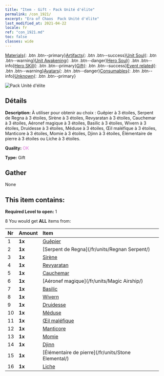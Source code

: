 ```yaml
---
title: "Item - Gift - Pack Unité d'élite"
permalink: /con_1921/
excerpt: "Era of Chaos  Pack Unité d'élite"
last_modified_at: 2021-04-22
locale: fr
ref: "con_1921.md"
toc: false
classes: wide
---
```

 [Materials](/ItemsFR/){: .btn .btn--primary}[Artifacts](/ItemsFR/Artifacts/){: .btn .btn--success}[Unit Soul](/ItemsFR/UnitSoul/){: .btn .btn--warning}[Unit Awakening](/ItemsFR/UnitAwakening/){: .btn .btn--danger}[Hero Soul](/ItemsFR/HeroSoul/){: .btn .btn--info}[Hero SKill](/ItemsFR/HeroSkill/){: .btn .btn--primary}[Gift](/ItemsFR/Gift/){: .btn .btn--success}[Event related](/ItemsFR/Events/){: .btn .btn--warning}[Avatars](/ItemsFR/Avatars/){: .btn .btn--danger}[Consumables](/ItemsFR/Consumables/){: .btn .btn--info}[Unknown](/ItemsFR/Unknown/){: .btn .btn--primary}

 ![Pack Unité d'élite](/images/t/i_907054.png)

## Détails
 **Description:** À utiliser pour obtenir au choix : Guêpier à 3 étoiles, Serpent de Regna à 3 étoiles, Sirène à 3 étoiles, Revyaratan à 3 étoiles, Cauchemar à 3 étoiles, Aéronef magique à 3 étoiles, Basilic à 3 étoiles, Wivern à 3 étoiles, Druidesse à 3 étoiles, Méduse à 3 étoiles, Œil maléfique à 3 étoiles, Manticore à 3 étoiles, Momie à 3 étoiles, Djinn à 3 étoiles, Élémentaire de pierre à 3 étoiles ou Liche à 3 étoiles.

 **Quality:** <span style="color: #DA70D6">OK</span>

 **Type:** Gift

## Gather

  None

## This item contains:

 **Required Level to open:** 1

 8 You would get **ALL** items  from:

  | Nr | Amount |     Item    |
  |:---|:-------|:------------|
  | 1 |  **1x** | [Guêpier](/fr/units/Waspwort/) |  | 
  | 2 |  **1x** | [Serpent de Regna](/fr/units/Regnan Serpent/) |  | 
  | 3 |  **1x** | [Sirène](/fr/units/Mermaid/) |  | 
  | 4 |  **1x** | [Revyaratan](/fr/units/Revyaratan/) |  | 
  | 5 |  **1x** | [Cauchemar](/fr/units/Nightmare/) |  | 
  | 6 |  **1x** | [Aéronef magique](/fr/units/Magic Airship/) |  | 
  | 7 |  **1x** | [Basilic](/fr/units/Basilisk/) |  | 
  | 8 |  **1x** | [Wivern](/fr/units/Wyvern/) |  | 
  | 9 |  **1x** | [Druidesse](/fr/units/Druid/) |  | 
  | 10 |  **1x** | [Méduse](/fr/units/Medusa/) |  | 
  | 11 |  **1x** | [Œil maléfique](/fr/units/Beholder/) |  | 
  | 12 |  **1x** | [Manticore](/fr/units/Manticore/) |  | 
  | 13 |  **1x** | [Momie](/fr/units/Mummy/) |  | 
  | 14 |  **1x** | [Djinn](/fr/units/Genie/) |  | 
  | 15 |  **1x** | [Élémentaire de pierre](/fr/units/Stone Elemental/) |  | 
  | 16 |  **1x** | [Liche](/fr/units/Lich/) |  | 
